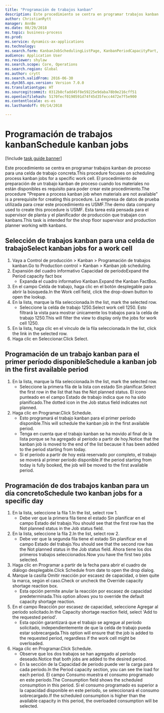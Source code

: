 ```yaml
--- 
title: "Programación de trabajos kanban"
description: Este procedimiento se centra en programar trabajos kanban de proceso para una celda de trabajo concreta.
author: ChristianRytt
manager: AnnBe
ms.date: 08/29/2018
ms.topic: business-process
ms.prod: 
ms.service: dynamics-ax-applications
ms.technology: 
ms.search.form: KanbanJobSchedulingListPage, KanbanPeriodCapacityPart, SysLookupMultiSelectGrid, KanbanBoardScheduleJobForward
audience: Application User
ms.reviewer: shylaw
ms.search.scope: Core, Operations
ms.search.region: Global
ms.author: crytt
ms.search.validFrom: 2016-06-30
ms.dyn365.ops.version: Version 7.0.0
ms.translationtype: HT
ms.sourcegitcommit: 0312b8cfadd45f8e59225e9daba78b9e216cff51
ms.openlocfilehash: 5170fecf0190591d74f45d35fecc4472e7f5e900
ms.contentlocale: es-es
ms.lasthandoff: 09/14/2018

---
```

# <a name="schedule-kanban-jobs"></a><span data-ttu-id="2d182-103">Programación de trabajos kanban</span><span class="sxs-lookup"><span data-stu-id="2d182-103">Schedule kanban jobs</span></span>

[!include [task guide banner](../../includes/task-guide-banner.md)]

<span data-ttu-id="2d182-104">Este procedimiento se centra en programar trabajos kanban de proceso para una celda de trabajo concreta.</span><span class="sxs-lookup"><span data-stu-id="2d182-104">This procedure focuses on scheduling process kanban jobs for a specific work cell.</span></span> <span data-ttu-id="2d182-105">El procedimiento de preparación de un trabajo kanban de proceso cuando los materiales no están disponibles es requisito para poder crear este procedimiento.</span><span class="sxs-lookup"><span data-stu-id="2d182-105">The procedure "Prepare a process kanban job when materials are not available" is a prerequisite for creating this procedure.</span></span> <span data-ttu-id="2d182-106">La empresa de datos de prueba utilizada para crear este procedimiento es USMF.</span><span class="sxs-lookup"><span data-stu-id="2d182-106">The demo data company used to create this procedure is USMF.</span></span> <span data-ttu-id="2d182-107">Esta tarea está pensada para el supervisor de planta y el planificador de producción que trabajan con kanbans.</span><span class="sxs-lookup"><span data-stu-id="2d182-107">This task is intended for the shop floor supervisor and production planner working with kanbans.</span></span>


## <a name="select-kanban-jobs-for-a-work-cell"></a><span data-ttu-id="2d182-108">Selección de trabajos kanban para una celda de trabajo</span><span class="sxs-lookup"><span data-stu-id="2d182-108">Select kanban jobs for a work cell</span></span>
1. <span data-ttu-id="2d182-109">Vaya a Control de producción > Kanban > Programación de trabajos kanban.</span><span class="sxs-lookup"><span data-stu-id="2d182-109">Go to Production control > Kanban > Kanban job scheduling.</span></span>
2. <span data-ttu-id="2d182-110">Expansión del cuadro informativo Capacidad de período</span><span class="sxs-lookup"><span data-stu-id="2d182-110">Expand the Period capacity fact box</span></span>
    * <span data-ttu-id="2d182-111">Expanda el cuadro informativo Kanban.</span><span class="sxs-lookup"><span data-stu-id="2d182-111">Expand the Kanban FactBox.</span></span>  
3. <span data-ttu-id="2d182-112">En el campo Celda de trabajo, haga clic en el botón desplegable para abrir la búsqueda.</span><span class="sxs-lookup"><span data-stu-id="2d182-112">In the Work cell field, click the drop-down button to open the lookup.</span></span>
4. <span data-ttu-id="2d182-113">En la lista, marque la fila seleccionada.</span><span class="sxs-lookup"><span data-stu-id="2d182-113">In the list, mark the selected row.</span></span>
    * <span data-ttu-id="2d182-114">Seleccione la celda de trabajo 1250.</span><span class="sxs-lookup"><span data-stu-id="2d182-114">Select work cell 1250.</span></span> <span data-ttu-id="2d182-115">Esto filtrará la vista para mostrar únicamente los trabajos para la celda de trabajo 1250.</span><span class="sxs-lookup"><span data-stu-id="2d182-115">This will filter the view to display only the jobs for work cell 1250.</span></span>  
5. <span data-ttu-id="2d182-116">En la lista, haga clic en el vínculo de la fila seleccionada.</span><span class="sxs-lookup"><span data-stu-id="2d182-116">In the list, click the link in the selected row.</span></span>
6. <span data-ttu-id="2d182-117">Haga clic en Seleccionar.</span><span class="sxs-lookup"><span data-stu-id="2d182-117">Click Select.</span></span>

## <a name="schedule-a-kanban-job-in-the-first-available-period"></a><span data-ttu-id="2d182-118">Programación de un trabajo kanban para el primer período disponible</span><span class="sxs-lookup"><span data-stu-id="2d182-118">Schedule a kanban job in the first available period</span></span>
1. <span data-ttu-id="2d182-119">En la lista, marque la fila seleccionada.</span><span class="sxs-lookup"><span data-stu-id="2d182-119">In the list, mark the selected row.</span></span>
    * <span data-ttu-id="2d182-120">Seleccione la primera fila de la lista con estado Sin planificar.</span><span class="sxs-lookup"><span data-stu-id="2d182-120">Select the first row in the list that has the Not planned status.</span></span> <span data-ttu-id="2d182-121">El icono punteado en el campo Estado de trabajo indica que no ha sido planificado.</span><span class="sxs-lookup"><span data-stu-id="2d182-121">The dotted icon in the Job status field indicates not planned.</span></span>  
2. <span data-ttu-id="2d182-122">Haga clic en Programar.</span><span class="sxs-lookup"><span data-stu-id="2d182-122">Click Schedule.</span></span>
    * <span data-ttu-id="2d182-123">Esto programará el trabajo kanban para el primer período disponible.</span><span class="sxs-lookup"><span data-stu-id="2d182-123">This will schedule the kanban job in the first available period.</span></span>  
    * <span data-ttu-id="2d182-124">Tenga en cuenta que el trabajo kanban se ha movido al final de la lista porque se ha agregado al período a partir de hoy.</span><span class="sxs-lookup"><span data-stu-id="2d182-124">Notice that the kanban job is moved to the end of the list because it has been added to the period starting from today.</span></span>  
    * <span data-ttu-id="2d182-125">Si el período a partir de hoy está reservado por completo, el trabajo se moverá al primer período disponible.</span><span class="sxs-lookup"><span data-stu-id="2d182-125">If the period starting from today is fully booked, the job will be moved to the first available period.</span></span>  

## <a name="schedule-two-kanban-jobs-for-a-specific-day"></a><span data-ttu-id="2d182-126">Programación de dos trabajos kanban para un día concreto</span><span class="sxs-lookup"><span data-stu-id="2d182-126">Schedule two kanban jobs for a specific day</span></span>
1. <span data-ttu-id="2d182-127">En la lista, seleccione la fila 1.</span><span class="sxs-lookup"><span data-stu-id="2d182-127">In the list, select row 1.</span></span>
    * <span data-ttu-id="2d182-128">Debe ver que la primera fila tiene el estado Sin planificar en el campo Estado del trabajo.</span><span class="sxs-lookup"><span data-stu-id="2d182-128">You should see that the first row has the Not planned status in the Job status field.</span></span>  
2. <span data-ttu-id="2d182-129">En la lista, seleccione la fila 2.</span><span class="sxs-lookup"><span data-stu-id="2d182-129">In the list, select row 2.</span></span>
    * <span data-ttu-id="2d182-130">Debe ver que la segunda fila tiene el estado Sin planificar en el campo Estado del trabajo.</span><span class="sxs-lookup"><span data-stu-id="2d182-130">You should see that the second row has the Not planned status in the Job status field.</span></span> <span data-ttu-id="2d182-131">Ahora tiene los dos primeros trabajos seleccionados.</span><span class="sxs-lookup"><span data-stu-id="2d182-131">Now you have the first two jobs selected.</span></span>  
3. <span data-ttu-id="2d182-132">Haga clic en Programar a partir de la fecha para abrir el cuadro de diálogo desplegable.</span><span class="sxs-lookup"><span data-stu-id="2d182-132">Click Schedule from date to open the drop dialog.</span></span>
4. <span data-ttu-id="2d182-133">Marque la casilla Omitir reacción por escasez de capacidad, o bien quite la marca, según el caso.</span><span class="sxs-lookup"><span data-stu-id="2d182-133">Check or uncheck the Override capacity shortage reaction box.</span></span>
    * <span data-ttu-id="2d182-134">Esta opción permite anular la reacción por escasez de capacidad predeterminada.</span><span class="sxs-lookup"><span data-stu-id="2d182-134">This option allows you to override the default capacity shortage reaction.</span></span>  
5. <span data-ttu-id="2d182-135">En el campo Reacción por escasez de capacidad, seleccione Agregar al período solicitado.</span><span class="sxs-lookup"><span data-stu-id="2d182-135">In the Capacity shortage reaction field, select 'Add to the requested period'.</span></span>
    * <span data-ttu-id="2d182-136">Esta opción garantizará que el trabajo se agregue al período solicitado, independientemente de que la celda de trabajo pueda estar sobrecargada.</span><span class="sxs-lookup"><span data-stu-id="2d182-136">This option will ensure that the job is added to the requested period, regardless if the work cell might be overloaded.</span></span>  
6. <span data-ttu-id="2d182-137">Haga clic en Programar.</span><span class="sxs-lookup"><span data-stu-id="2d182-137">Click Schedule.</span></span>
    * <span data-ttu-id="2d182-138">Observe que los dos trabajos se han agregado al período deseado.</span><span class="sxs-lookup"><span data-stu-id="2d182-138">Notice that both jobs are added to the desired period.</span></span>  
    * <span data-ttu-id="2d182-139">En la sección de la Capacidad de período puede ver la carga para cada período.</span><span class="sxs-lookup"><span data-stu-id="2d182-139">In the Period capacity section, you can see the load for each period.</span></span> <span data-ttu-id="2d182-140">El campo Consumo muestra el consumo programado en este período.</span><span class="sxs-lookup"><span data-stu-id="2d182-140">The Consumption field shows the scheduled consumption in this period.</span></span> <span data-ttu-id="2d182-141">Si el consumo programado es superior a la capacidad disponible en este período, se seleccionará el consumo sobrecargado.</span><span class="sxs-lookup"><span data-stu-id="2d182-141">If the scheduled consumption is higher than the available capacity in this period, the overloaded consumption will be selected.</span></span>  


